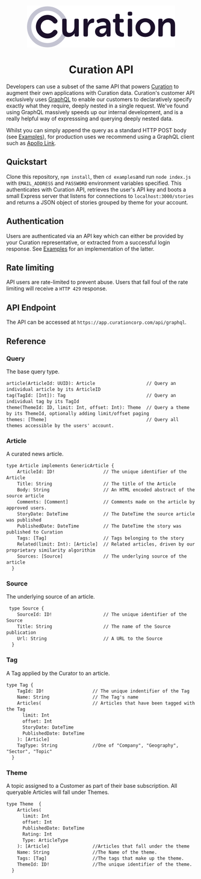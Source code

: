 <p align="center">
    <br>
    <a href="https://curationcorp.com" target="_blank">
    <img src="curationlogo.png"/>
    </a>
    <br>
</p>

<h1 align="center">Curation API</h1>

Developers can use a subset of the same API that powers [Curation](https://app.curationcorp.com) to augment their own applications with Curation data. Curation's customer API exclusively uses [GraphQL](https://graphql.org/) to enable our customers to declaratively specify exactly what they require, deeply nested in a single request. We've found using GraphQL massively speeds up our internal development, and is a really helpful way of expresssing and  querying deeply nested data. 

Whilst you can simply append the query as a standard HTTP POST body (see [Examples](./examples/index.js)), for production uses we recommend using a GraphQL client such as [Apollo Link](https://github.com/apollographql/apollo-link).

## Quickstart 
Clone this repository, `npm install`, then `cd examples`and run `node index.js` with `EMAIL_ADDRESS` and `PASSWORD` environment variables specified. This authenticates with Curation API, retrieves the user's API key and boots a small Express server that listens for connections to `localhost:3000/stories` and returns a JSON object of stories grouped by theme for your account. 

## Authentication
Users are authenticated via an API key which can either be provided by your Curation representative, or extracted from a successful login response. See [Examples](./examples/index.js) for an implementation of the latter. 

## Rate limiting
API users are rate-limited to prevent abuse. Users that fall foul of the rate limiting will receive a `HTTP 429` response.

## API Endpoint
The API can be accessed at `https://app.curationcorp.com/api/graphql`.

## Reference

### Query
The base query type. 

```
article(ArticleId: UUID): Article                   // Query an individual article by its ArticleID
tag(TagId: [Int]): Tag                              // Query an individual tag by its TagId
theme(ThemeId: ID, limit: Int, offset: Int): Theme  // Query a theme by its ThemeId, optionally adding limit/offset paging
themes: [Theme]                                     // Query all themes accessible by the users' account. 
```

### Article
A curated news article. 

```
type Article implements GenericArticle {
    ArticleId: ID!                  // The unique identifier of the Article
    Title: String                   // The title of the Article
    Body: String                    // An HTML encoded abstract of the source article
    Comments: [Comment]             // Comments made on the article by approved users. 
    StoryDate: DateTime             // The DateTime the source article was published
    PublishedDate: DateTime         // The DateTime the story was published to Curation
    Tags: [Tag]                     // Tags belonging to the story
    Related(limit: Int): [Article]  // Related articles, driven by our proprietary similarity algorithim
    Sources: [Source]               // The underlying source of the article
  }
```
### Source
The underlying source of an article. 
```
 type Source {
    SourceId: ID!                   // The unique identifier of the Source
    Title: String                   // The name of the Source publication
    Url: String                     // A URL to the Source
  }
```

### Tag 
A Tag applied by the Curator to an article. 
```
type Tag {
    TagId: ID!                  // The unique indentifier of the Tag
    Name: String                // The Tag's name
    Articles(                   // Articles that have been tagged with the Tag
      limit: Int
      offset: Int
      StoryDate: DateTime
      PublishedDate: DateTime
    ): [Article]
    TagType: String             //One of "Company", "Geography", "Sector", "Topic"
  }
```

### Theme
A topic assigned to a Customer as part of their base subscription. All queryable Articles will fall under Themes. 

``` 
type Theme  {
    Articles(
      limit: Int
      offset: Int
      PublishedDate: DateTime
      Rating: Int
      Type: ArticleType
    ): [Article]                //Articles that fall under the theme
    Name: String                //The Name of the theme. 
    Tags: [Tag]                 //The tags that make up the theme.
    ThemeId: ID!                //The unique identifier of the theme.
  }
```
